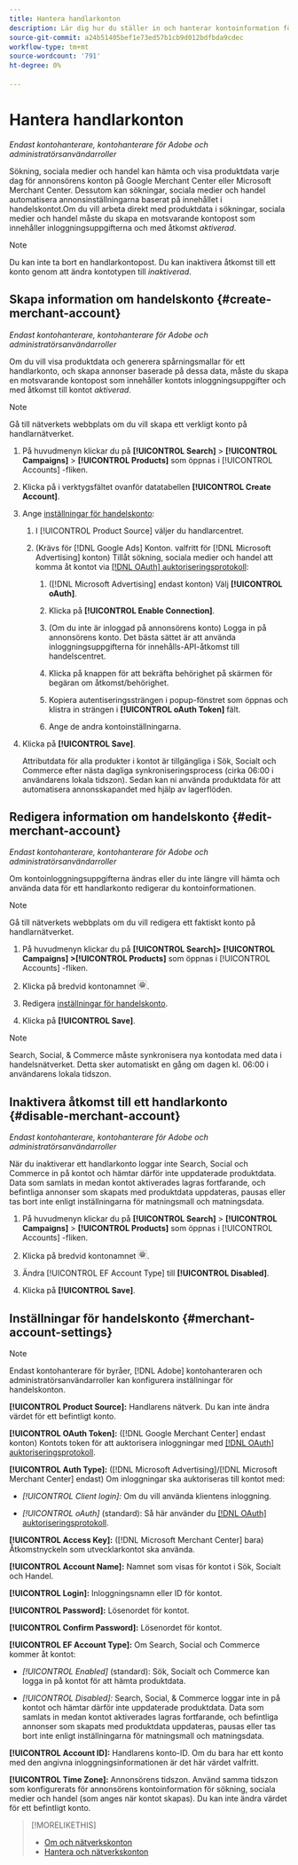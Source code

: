 ```yaml
---
title: Hantera handlarkonton
description: Lär dig hur du ställer in och hanterar kontoinformation för ett handlarcenterkonto.
source-git-commit: a24b51405bef1e73ed57b1cb9d012bdfbda9cdec
workflow-type: tm+mt
source-wordcount: '791'
ht-degree: 0%

---
```


# Hantera handlarkonton

*Endast kontohanterare, kontohanterare för Adobe och administratörsanvändarroller*

Sökning, sociala medier och handel kan hämta och visa produktdata varje dag för annonsörens konton på Google Merchant Center eller Microsoft Merchant Center. Dessutom kan sökningar, sociala medier och handel automatisera annonsinställningarna baserat på innehållet i handelskontot.Om du vill arbeta direkt med produktdata i sökningar, sociala medier och handel måste du skapa en motsvarande kontopost som innehåller inloggningsuppgifterna och med åtkomst *aktiverad*.

>[!NOTE]
>
>Du kan inte ta bort en handlarkontopost. Du kan inaktivera åtkomst till ett konto genom att ändra kontotypen till *inaktiverad*.

## Skapa information om handelskonto {#create-merchant-account}

*Endast kontohanterare, kontohanterare för Adobe och administratörsanvändarroller*

Om du vill visa produktdata och generera spårningsmallar för ett handlarkonto, och skapa annonser baserade på dessa data, måste du skapa en motsvarande kontopost som innehåller kontots inloggningsuppgifter och med åtkomst till kontot *aktiverad*.

>[!NOTE]
>
>Gå till nätverkets webbplats om du vill skapa ett verkligt konto på handlarnätverket.

1. På huvudmenyn klickar du på **[!UICONTROL Search]** \> **[!UICONTROL Campaigns]** \> **[!UICONTROL Products]** som öppnas i [!UICONTROL Accounts] -fliken.

1. Klicka på i verktygsfältet ovanför datatabellen **[!UICONTROL Create Account]**.

1. Ange [inställningar för handelskonto](#merchant-account-settings):

   1. I [!UICONTROL Product Source] väljer du handlarcentret.

   1. (Krävs för [!DNL Google Ads] Konton. valfritt för [!DNL Microsoft Advertising] konton) Tillåt sökning, sociala medier och handel att komma åt kontot via [[!DNL OAuth] auktoriseringsprotokoll](https://oauth.net/2/):

      1. ([!DNL Microsoft Advertising] endast konton) Välj **[!UICONTROL oAuth]**.

      1. Klicka på **[!UICONTROL Enable Connection]**.

      1. (Om du inte är inloggad på annonsörens konto) Logga in på annonsörens konto. Det bästa sättet är att använda inloggningsuppgifterna för innehålls-API-åtkomst till handelscentret.

      1. Klicka på knappen för att bekräfta behörighet på skärmen för begäran om åtkomst/behörighet.

      1. Kopiera autentiseringssträngen i popup-fönstret som öppnas och klistra in strängen i **[!UICONTROL oAuth Token]** fält.

      1. Ange de andra kontoinställningarna.

1. Klicka på **[!UICONTROL Save]**.

   Attributdata för alla produkter i kontot är tillgängliga i Sök, Socialt och Commerce efter nästa dagliga synkroniseringsprocess (cirka 06:00 i användarens lokala tidszon). Sedan kan ni använda produktdata för att automatisera annonsskapandet med hjälp av lagerflöden.

## Redigera information om handelskonto {#edit-merchant-account}

*Endast kontohanterare, kontohanterare för Adobe och administratörsanvändarroller*

Om kontoinloggningsuppgifterna ändras eller du inte längre vill hämta och använda data för ett handlarkonto redigerar du kontoinformationen.

>[!NOTE]
>
>Gå till nätverkets webbplats om du vill redigera ett faktiskt konto på handlarnätverket.

1. På huvudmenyn klickar du på **[!UICONTROL Search]\> [!UICONTROL Campaigns] \>[!UICONTROL Products]** som öppnas i [!UICONTROL Accounts] -fliken.

1. Klicka på bredvid kontonamnet ![Visa/redigera inställningar](/help/search-social-commerce/assets/settings.png "Visa/redigera inställningar").

1. Redigera [inställningar för handelskonto](#merchant-account-settings).

1. Klicka på **[!UICONTROL Save]**.

>[!NOTE]
>
>Search, Social, &amp; Commerce måste synkronisera nya kontodata med data i handelsnätverket. Detta sker automatiskt en gång om dagen kl. 06:00 i användarens lokala tidszon.

## Inaktivera åtkomst till ett handlarkonto {#disable-merchant-account}

*Endast kontohanterare, kontohanterare för Adobe och administratörsanvändarroller*

När du inaktiverar ett handlarkonto loggar inte Search, Social och Commerce in på kontot och hämtar därför inte uppdaterade produktdata. Data som samlats in medan kontot aktiverades lagras fortfarande, och befintliga annonser som skapats med produktdata uppdateras, pausas eller tas bort inte enligt inställningarna för matningsmall och matningsdata.

1. På huvudmenyn klickar du på **[!UICONTROL Search]** \> **[!UICONTROL Campaigns]** \> **[!UICONTROL Products]** som öppnas i [!UICONTROL Accounts] -fliken.

1. Klicka på bredvid kontonamnet ![Visa/redigera inställningar](/help/search-social-commerce/assets/settings.png "Visa/redigera inställningar").

1. Ändra [!UICONTROL EF Account Type] till **[!UICONTROL Disabled]**.

1. Klicka på **[!UICONTROL Save]**.

## Inställningar för handelskonto {#merchant-account-settings}

>[!NOTE]
>
>Endast kontohanterare för byråer, [!DNL Adobe] kontohanteraren och administratörsanvändarroller kan konfigurera inställningar för handelskonton.

**[!UICONTROL Product Source]:** Handlarens nätverk. Du kan inte ändra värdet för ett befintligt konto.

**[!UICONTROL OAuth Token]:** ([!DNL Google Merchant Center] endast konton) Kontots token för att auktorisera inloggningar med [[!DNL OAuth] auktoriseringsprotokoll](https://oauth.net/2/).

**[!UICONTROL Auth Type]:** ([!DNL Microsoft Advertising]/[!DNL Microsoft Merchant Center] endast) Om inloggningar ska auktoriseras till kontot med:

* *[!UICONTROL Client login]:* Om du vill använda klientens inloggning.

* *[!UICONTROL oAuth]* (standard): Så här använder du [[!DNL OAuth] auktoriseringsprotokoll](https://oauth.net/2/).

**[!UICONTROL Access Key]:** ([!DNL Microsoft Merchant Center] bara) Åtkomstnyckeln som utvecklarkontot ska använda.

**[!UICONTROL Account Name]:** Namnet som visas för kontot i Sök, Socialt och Handel.

**[!UICONTROL Login]:** Inloggningsnamn eller ID för kontot.

**[!UICONTROL Password]:** Lösenordet för kontot.

**[!UICONTROL Confirm Password]:** Lösenordet för kontot.

**[!UICONTROL EF Account Type]:** Om Search, Social och Commerce kommer åt kontot:

* *[!UICONTROL Enabled]* (standard): Sök, Socialt och Commerce kan logga in på kontot för att hämta produktdata.

* *[!UICONTROL Disabled]:* Search, Social, &amp; Commerce loggar inte in på kontot och hämtar därför inte uppdaterade produktdata. Data som samlats in medan kontot aktiverades lagras fortfarande, och befintliga annonser som skapats med produktdata uppdateras, pausas eller tas bort inte enligt inställningarna för matningsmall och matningsdata.

**[!UICONTROL Account ID]:** Handlarens konto-ID. Om du bara har ett konto med den angivna inloggningsinformationen är det här värdet valfritt.

**[!UICONTROL Time Zone]:** Annonsörens tidszon. Använd samma tidszon som konfigurerats för annonsörens kontoinformation för sökning, sociala medier och handel (som anges när kontot skapas). Du kan inte ändra värdet för ett befintligt konto.

>[!MORELIKETHIS]
>
>* [Om och nätverkskonton](ad-network-account-about.md)
>* [Hantera och nätverkskonton](ad-network-account-manage.md)
